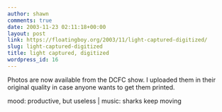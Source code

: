 ```yaml
---
author: shawn
comments: true
date: 2003-11-23 02:11:18+00:00
layout: post
link: https://floatingboy.org/2003/11/light-captured-digitized/
slug: light-captured-digitized
title: light captured, digitized
wordpress_id: 16
---
```


Photos are now available from the DCFC show. I uploaded them in their original quality in case anyone wants to get them printed.

mood: productive, but useless | music: sharks keep moving
